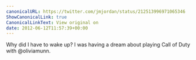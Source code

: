 ```yaml
---
canonicalURL: https://twitter.com/jmjordan/status/212513996971065346
ShowCanonicalLink: true
CanonicalLinkText: View original on
date: 2012-06-12T11:57:39+00:00
---
```

Why did I have to wake up? I was having a dream about playing Call of Duty with @oliviamunn.